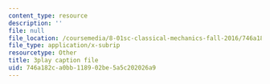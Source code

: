 ```yaml
---
content_type: resource
description: ''
file: null
file_location: /coursemedia/8-01sc-classical-mechanics-fall-2016/746a182ca0bb118902be5a5c202026a9_lw9W32ezQhM.srt
file_type: application/x-subrip
resourcetype: Other
title: 3play caption file
uid: 746a182c-a0bb-1189-02be-5a5c202026a9
---
```

